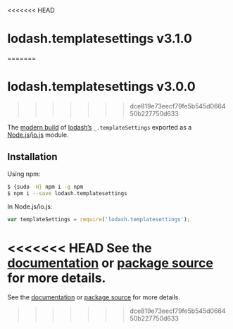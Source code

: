 <<<<<<< HEAD
# lodash.templatesettings v3.1.0
=======
# lodash.templatesettings v3.0.0
>>>>>>> dce819e73eecf79fe5b545d066450b227750d633

The [modern build](https://github.com/lodash/lodash/wiki/Build-Differences) of [lodash’s](https://lodash.com/) `_.templateSettings` exported as a [Node.js](http://nodejs.org/)/[io.js](https://iojs.org/) module.

## Installation

Using npm:

```bash
$ {sudo -H} npm i -g npm
$ npm i --save lodash.templatesettings
```

In Node.js/io.js:

```js
var templateSettings = require('lodash.templatesettings');
```

<<<<<<< HEAD
See the [documentation](https://lodash.com/docs#templateSettings) or [package source](https://github.com/lodash/lodash/blob/3.1.0-npm-packages/lodash.templatesettings) for more details.
=======
See the [documentation](https://lodash.com/docs#templateSettings) or [package source](https://github.com/lodash/lodash/blob/3.0.0-npm-packages/lodash.templatesettings) for more details.
>>>>>>> dce819e73eecf79fe5b545d066450b227750d633
